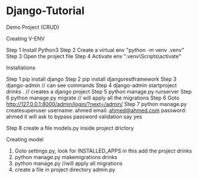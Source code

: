 # Django-Tutorial
 Demo Project (CRUD)


Creating V-ENV

Step 1 Install Python3 
Step 2 Create a virtual env "python -m venv .venv"
Step 3 Open the project file
Step 4 Activate env ".venv\Scripts\activate"

Installations

Step 1 pip install django
Step 2 pip install djangorestframework
Step 3 django-admin // can see commands 
Step 4 django-admin startproject drinks .  // creates a django project
Step 5 python manage.py runserver
Step 6 python manage.py migrate // will apply all the migrations
Step 6 Goto http://127.0.0.1:8000/admin/login/?next=/admin/
Step 7 python manage.py createsuperuser
    username: ahmed
    email: ahmed@ahmed.com
    password: ahmed
    it will ask to bypass password validation say yes 

Step 8 create a file models.py inside project drictory 



Creating model

1. Goto settings.py, look for INSTALLED_APPS in this add the project drinks
2. python manage.py makemigrations drinks
3. python manage.py //will apply all migrations 
4. create a file in project directory admin.py
